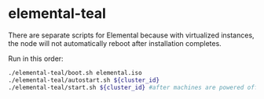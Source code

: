# elemental-teal

There are separate scripts for Elemental because with virtualized instances, the node will not automatically reboot after installation completes.

Run in this order:

```bash
./elemental-teal/boot.sh elemental.iso
./elemental-teal/autostart.sh ${cluster_id}
./elemental-teal/start.sh ${cluster_id} #after machines are powered off `virsh list --all`
```
